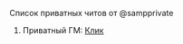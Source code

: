 Список приватных читов от @sampprivate
<ol>
  <li>Приватный ГМ: <a href="https://mega.nz/file/BkpE3T4J#qzhnxt0BX9UHC48js0aLyqnzZOfJ6gdgtZSrMQHtxr0">Клик</a>
</ol>
